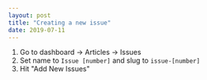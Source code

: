 ```yaml
---
layout: post
title: "Creating a new issue"
date: 2019-07-11
---
```

1. Go to dashboard -> Articles -> Issues
2. Set name to `Issue [number]` and slug to `issue-[number]`
3. Hit "Add New Issues"